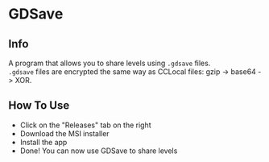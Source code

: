 # GDSave

## Info

A program that allows you to share levels using `.gdsave` files.  
`.gdsave` files are encrypted the same way as CCLocal files: gzip -> base64 -> XOR.

## How To Use

- Click on the "Releases" tab on the right
- Download the MSI installer
- Install the app
- Done! You can now use GDSave to share levels
